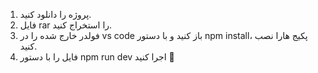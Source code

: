 1. پروژه را دانلود کنید.
2. فایل rar را استخراج کنید.
3. فولدر خارج شده را در vs code باز کنید و با دستور npm install، پکیج هارا نصب کنید.
4. فایل را با دستور npm run dev اجرا کنید 🥳
